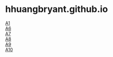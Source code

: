 # hhuangbryant.github.io

[A1](assi1.html)
<br>[A6](Assignment6.html)
<br>[A7](function.html)
<br>[A8](assignment8.html)
<br>[A9](Assignment9.html)
<br>[A10](A10.html)
